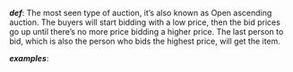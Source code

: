 ***def***: The most seen type of auction, it’s also known as Open ascending auction. The buyers will start bidding with a low price, then the bid prices go up until there’s no more price bidding a higher price. The last person to bid, which is also the person who bids the highest price, will get the item.


***examples***:
